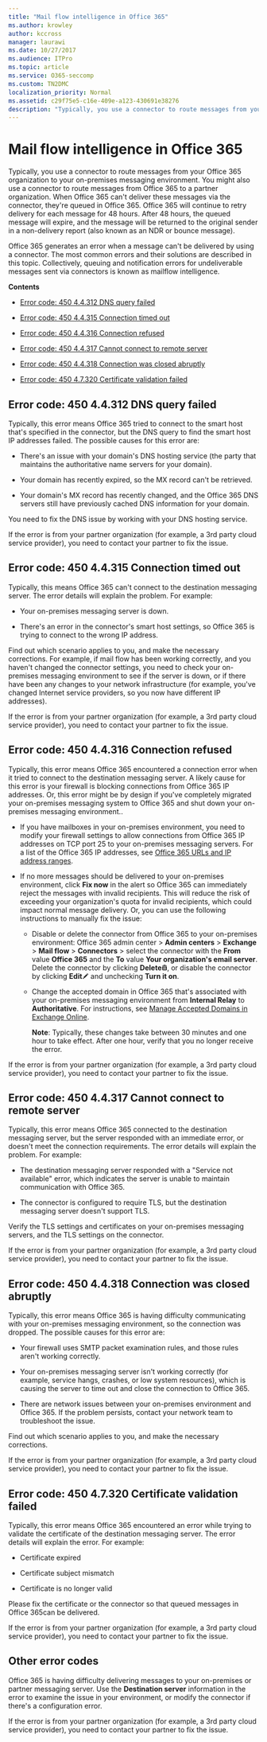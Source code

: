 ```yaml
---
title: "Mail flow intelligence in Office 365"
ms.author: krowley
author: kccross
manager: laurawi
ms.date: 10/27/2017
ms.audience: ITPro
ms.topic: article
ms.service: O365-seccomp
ms.custom: TN2DMC
localization_priority: Normal
ms.assetid: c29f75e5-c16e-409e-a123-430691e38276
description: "Typically, you use a connector to route messages from your Office 365 organization to your on-premises messaging environment. You might also use a connector to route messages from Office 365 to a partner organization. When Office 365 can't deliver these messages via the connector, they're queued in Office 365. "
---
```


# Mail flow intelligence in Office 365
  
Typically, you use a connector to route messages from your Office 365 organization to your on-premises messaging environment. You might also use a connector to route messages from Office 365 to a partner organization. When Office 365 can't deliver these messages via the connector, they're queued in Office 365. Office 365 will continue to retry delivery for each message for 48 hours. After 48 hours, the queued message will expire, and the message will be returned to the original sender in a non-delivery report (also known as an NDR or bounce message).
  
Office 365 generates an error when a message can't be delivered by using a connector. The most common errors and their solutions are described in this topic. Collectively, queuing and notification errors for undeliverable messages sent via connectors is known as mailflow intelligence.
  
 **Contents**
  
- [Error code: 450 4.4.312 DNS query failed](mail-flow-intelligence-in-office-365.md#ErrorCode44312)
    
- [Error code: 450 4.4.315 Connection timed out](mail-flow-intelligence-in-office-365.md#ErrorCode44315)
    
- [Error code: 450 4.4.316 Connection refused](mail-flow-intelligence-in-office-365.md#ErrorCode44316)
    
- [Error code: 450 4.4.317 Cannot connect to remote server](mail-flow-intelligence-in-office-365.md#ErrorCode44317)
    
- [Error code: 450 4.4.318 Connection was closed abruptly](mail-flow-intelligence-in-office-365.md#ErrorCode44318)
    
- [Error code: 450 4.7.320 Certificate validation failed](mail-flow-intelligence-in-office-365.md#ErrorCode47320)
    
## Error code: 450 4.4.312 DNS query failed
<a name="ErrorCode44312"> </a>

Typically, this error means Office 365 tried to connect to the smart host that's specified in the connector, but the DNS query to find the smart host IP addresses failed. The possible causes for this error are:
  
- There's an issue with your domain's DNS hosting service (the party that maintains the authoritative name servers for your domain).
    
- Your domain has recently expired, so the MX record can't be retrieved.
    
- Your domain's MX record has recently changed, and the Office 365 DNS servers still have previously cached DNS information for your domain.
    
You need to fix the DNS issue by working with your DNS hosting service.
  
If the error is from your partner organization (for example, a 3rd party cloud service provider), you need to contact your partner to fix the issue.
  
## Error code: 450 4.4.315 Connection timed out
<a name="ErrorCode44315"> </a>

Typically, this means Office 365 can't connect to the destination messaging server. The error details will explain the problem. For example:
  
- Your on-premises messaging server is down.
    
- There's an error in the connector's smart host settings, so Office 365 is trying to connect to the wrong IP address.
    
Find out which scenario applies to you, and make the necessary corrections. For example, if mail flow has been working correctly, and you haven't changed the connector settings, you need to check your on-premises messaging environment to see if the server is down, or if there have been any changes to your network infrastructure (for example, you've changed Internet service providers, so you now have different IP addresses).
  
If the error is from your partner organization (for example, a 3rd party cloud service provider), you need to contact your partner to fix the issue.
  
## Error code: 450 4.4.316 Connection refused
<a name="ErrorCode44316"> </a>

Typically, this error means Office 365 encountered a connection error when it tried to connect to the destination messaging server. A likely cause for this error is your firewall is blocking connections from Office 365 IP addresses. Or, this error might be by design if you've completely migrated your on-premises messaging system to Office 365 and shut down your on-premises messaging environment..
  
- If you have mailboxes in your on-premises environment, you need to modify your firewall settings to allow connections from Office 365 IP addresses on TCP port 25 to your on-premises messaging servers. For a list of the Office 365 IP addresses, see [Office 365 URLs and IP address ranges](https://go.microsoft.com/fwlink/p/?linkid=228887).
    
- If no more messages should be delivered to your on-premises environment, click **Fix now** in the alert so Office 365 can immediately reject the messages with invalid recipients. This will reduce the risk of exceeding your organization's quota for invalid recipients, which could impact normal message delivery. Or, you can use the following instructions to manually fix the issue: 
    
  - Disable or delete the connector from Office 365 to your on-premises environment: Office 365 admin center \> **Admin centers** \> **Exchange** \> **Mail flow** \> **Connectors** \> select the connector with the **From** value **Office 365** and the **To** value **Your organization's email server**. Delete the connector by clicking **Delete**![Delete icon](media/ITPro-EAC-DeleteIcon.png), or disable the connector by clicking **Edit**![Edit icon](media/ITPro-EAC-EditIcon.png) and unchecking **Turn it on**.
    
  - Change the accepted domain in Office 365 that's associated with your on-premises messaging environment from **Internal Relay** to **Authoritative**. For instructions, see [Manage Accepted Domains in Exchange Online](http://technet.microsoft.com/library/0fc0ecc0-e133-48fa-9d72-cb4793a73960.aspx).
    
    **Note**: Typically, these changes take between 30 minutes and one hour to take effect. After one hour, verify that you no longer receive the error.
    
If the error is from your partner organization (for example, a 3rd party cloud service provider), you need to contact your partner to fix the issue.
  
## Error code: 450 4.4.317 Cannot connect to remote server
<a name="ErrorCode44317"> </a>

Typically, this error means Office 365 connected to the destination messaging server, but the server responded with an immediate error, or doesn't meet the connection requirements. The error details will explain the problem. For example:
  
- The destination messaging server responded with a "Service not available" error, which indicates the server is unable to maintain communication with Office 365.
    
- The connector is configured to require TLS, but the destination messaging server doesn't support TLS.
    
Verify the TLS settings and certificates on your on-premises messaging servers, and the TLS settings on the connector.
  
If the error is from your partner organization (for example, a 3rd party cloud service provider), you need to contact your partner to fix the issue.
  
## Error code: 450 4.4.318 Connection was closed abruptly
<a name="ErrorCode44318"> </a>

Typically, this error means Office 365 is having difficulty communicating with your on-premises messaging environment, so the connection was dropped. The possible causes for this error are:
  
- Your firewall uses SMTP packet examination rules, and those rules aren't working correctly.
    
- Your on-premises messaging server isn't working correctly (for example, service hangs, crashes, or low system resources), which is causing the server to time out and close the connection to Office 365.
    
- There are network issues between your on-premises environment and Office 365. If the problem persists, contact your network team to troubleshoot the issue.
    
Find out which scenario applies to you, and make the necessary corrections.
  
If the error is from your partner organization (for example, a 3rd party cloud service provider), you need to contact your partner to fix the issue.
  
## Error code: 450 4.7.320 Certificate validation failed
<a name="ErrorCode47320"> </a>

Typically, this error means Office 365 encountered an error while trying to validate the certificate of the destination messaging server. The error details will explain the error. For example:
  
- Certificate expired
    
- Certificate subject mismatch
    
- Certificate is no longer valid
    
Please fix the certificate or the connector so that queued messages in Office 365can be delivered.
  
If the error is from your partner organization (for example, a 3rd party cloud service provider), you need to contact your partner to fix the issue.
  
## Other error codes
<a name="sectionSection6"> </a>

Office 365 is having difficulty delivering messages to your on-premises or partner messaging server. Use the **Destination server** information in the error to examine the issue in your environment, or modify the connector if there's a configuration error. 
  
If the error is from your partner organization (for example, a 3rd party cloud service provider), you need to contact your partner to fix the issue.
  

